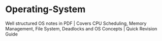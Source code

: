 # Operating-System
Well structured OS notes in PDF | Covers CPU Scheduling, Memory Management, File System, Deadlocks and OS Concepts | Quick Revision Guide
